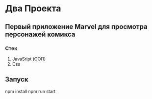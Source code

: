# Два Проекта 
## Первый приложение Marvel для просмотра персонажей комикса
### Стек
1. JavaSript (ООП)
2. Css

## Запуск
npm install
npm run start
